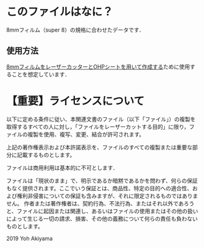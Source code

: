 
# このファイルはなに？
8mmフィルム（super 8）の規格に合わせたデータです．

## 使用方法
[8mmフィルムをレーザーカッターとOHPシートを用いて作成する](https://gutugutu3030.github.io/contents/8mmFilm/badapple/index.html)ために使用することを想定しています．

# 【重要】ライセンスについて
以下に定める条件に従い、本関連文書のファイル（以下「ファイル」）の複製を取得するすべての人に対し，「ファイルをレーザーカットする目的」に限り，ファイルの複製を使用、複写、変更、結合が許可されます。

上記の著作権表示および本許諾表示を、ファイルのすべての複製または重要な部分に記載するものとします。

ファイルは商用利用は基本的に不可とします．

ファイルは「現状のまま」で、明示であるか暗黙であるかを問わず、何らの保証もなく提供されます。ここでいう保証とは、商品性、特定の目的への適合性、および権利非侵害についての保証も含みますが、それに限定されるものではありません。 作者または著作権者は、契約行為、不法行為、またはそれ以外であろうと、ファイルに起因または関連し、あるいはファイルの使用またはその他の扱いによって生じる一切の請求、損害、その他の義務について何らの責任も負わないものとします。

2019 Yoh Akiyama
